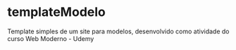 # templateModelo
Template simples de um site para modelos, desenvolvido como atividade do curso Web Moderno - Udemy

